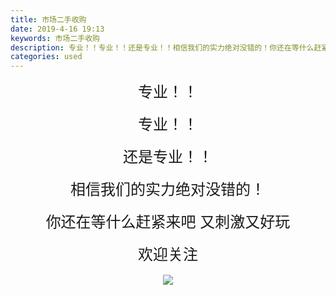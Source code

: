 ```yaml
---
title: 市场二手收购
date: 2019-4-16 19:13
keywords: 市场二手收购
description: 专业！！专业！！还是专业！！相信我们的实力绝对没错的！你还在等什么赶紧来吧又刺激又好玩欢迎关注
categories: used
---
```

<td class="t_f" id="postmessage_3520479">

<div align="center"><font size="5">专业！！</font></div><br/>
<div align="center"><font size="5">专业！！</font></div><br/>
<div align="center"><font size="5">还是专业！！</font></div><br/>
<div align="center"><font size="5">相信我们的实力绝对没错的！</font></div><br/>
<div align="center"><font size="5">你还在等什么赶紧来吧 又刺激又好玩</font></div><br/>
<div align="center"><font size="5">欢迎关注</font></div><br/>
<div align="center">

<img aid="1142846" data-cf-modified-5f1cac7d3057266d0e636c6f-="" file="data/attachment/forum/201904/16/191307qsznwyc7joyew077.png.thumb.jpg" id="aimg_1142846" inpost="1" onclick="" onmouseover="" src="http://www.flw.ph/data/attachment/forum/201904/16/191307qsznwyc7joyew077.png" style="cursor:pointer" zoomfile="data/attachment/forum/201904/16/191307qsznwyc7joyew077.png"/>


</div><br/>
<br/>
</td>
